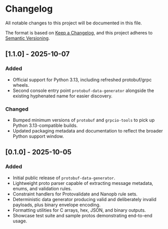 # Changelog

All notable changes to this project will be documented in this file.

The format is based on [Keep a Changelog](https://keepachangelog.com/en/1.0.0/),
and this project adheres to [Semantic Versioning](https://semver.org/spec/v2.0.0.html).

## [1.1.0] - 2025-10-07

### Added
- Official support for Python 3.13, including refreshed protobuf/grpc wheels.
- Second console entry point `protobuf-data-generator` alongside the existing hyphenated name for easier discovery.

### Changed
- Bumped minimum versions of `protobuf` and `grpcio-tools` to pick up Python 3.13-compatible builds.
- Updated packaging metadata and documentation to reflect the broader Python support window.

## [0.1.0] - 2025-10-05

### Added
- Initial public release of `protobuf-data-generator`.
- Lightweight proto parser capable of extracting message metadata, enums, and validation rules.
- Constraint handlers for Protovalidate and Nanopb rule sets.
- Deterministic data generator producing valid and deliberately invalid payloads, plus binary envelope encoding.
- Formatting utilities for C arrays, hex, JSON, and binary outputs.
- Showcase test suite and sample protos demonstrating end-to-end usage.
